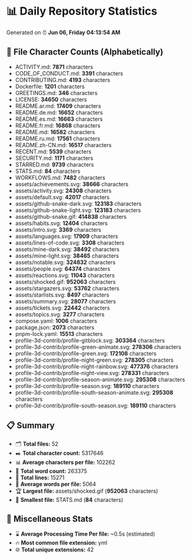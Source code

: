 # 📊 Daily Repository Statistics
Generated on ⏰ **Jun 06, Friday 04:13:54 AM**

## 📂 File Character Counts (Alphabetically)
- ACTIVITY.md: **7871** characters
- CODE_OF_CONDUCT.md: **3391** characters
- CONTRIBUTING.md: **4193** characters
- Dockerfile: **1201** characters
- GREETINGS.md: **346** characters
- LICENSE: **34650** characters
- README.ar.md: **17409** characters
- README.de.md: **16652** characters
- README.es.md: **16663** characters
- README.fr.md: **16868** characters
- README.md: **16582** characters
- README.ru.md: **17561** characters
- README.zh-CN.md: **16517** characters
- RECENT.md: **5539** characters
- SECURITY.md: **1171** characters
- STARRED.md: **9739** characters
- STATS.md: **84** characters
- WORKFLOWS.md: **7482** characters
- assets/achievements.svg: **38666** characters
- assets/activity.svg: **24308** characters
- assets/default.svg: **42017** characters
- assets/github-snake-dark.svg: **123183** characters
- assets/github-snake-light.svg: **123183** characters
- assets/github-snake.gif: **414838** characters
- assets/habits.svg: **12404** characters
- assets/intro.svg: **3369** characters
- assets/languages.svg: **17909** characters
- assets/lines-of-code.svg: **3308** characters
- assets/mine-dark.svg: **38492** characters
- assets/mine-light.svg: **38465** characters
- assets/notable.svg: **324832** characters
- assets/people.svg: **64374** characters
- assets/reactions.svg: **11043** characters
- assets/shocked.gif: **952063** characters
- assets/stargazers.svg: **53762** characters
- assets/starlists.svg: **8497** characters
- assets/summary.svg: **28077** characters
- assets/tickets.svg: **22442** characters
- assets/topics.svg: **3277** characters
- compose.yaml: **1006** characters
- package.json: **2073** characters
- pnpm-lock.yaml: **15513** characters
- profile-3d-contrib/profile-gitblock.svg: **303364** characters
- profile-3d-contrib/profile-green-animate.svg: **278306** characters
- profile-3d-contrib/profile-green.svg: **172108** characters
- profile-3d-contrib/profile-night-green.svg: **278305** characters
- profile-3d-contrib/profile-night-rainbow.svg: **477376** characters
- profile-3d-contrib/profile-night-view.svg: **278331** characters
- profile-3d-contrib/profile-season-animate.svg: **295308** characters
- profile-3d-contrib/profile-season.svg: **189110** characters
- profile-3d-contrib/profile-south-season-animate.svg: **295308** characters
- profile-3d-contrib/profile-south-season.svg: **189110** characters

## 📋 Summary
- 🗂️ **Total files:** 52
- ✒️ **Total character count:** 5317646
- 📊 **Average characters per file:** 102262
- 📝 **Total word count:** 263375
- 🧾 **Total lines:** 15271
- 📐 **Average words per file:** 5064
- 🏆 **Largest file:** assets/shocked.gif (**952063** characters)
- 🥉 **Smallest file:** STATS.md (**84** characters)

## 🌟 Miscellaneous Stats
- ⌛ **Average Processing Time Per file:** ~0.5s (estimated)
- 🔥 **Most common file extension:** yml
- 🌐 **Total unique extensions:** 42
